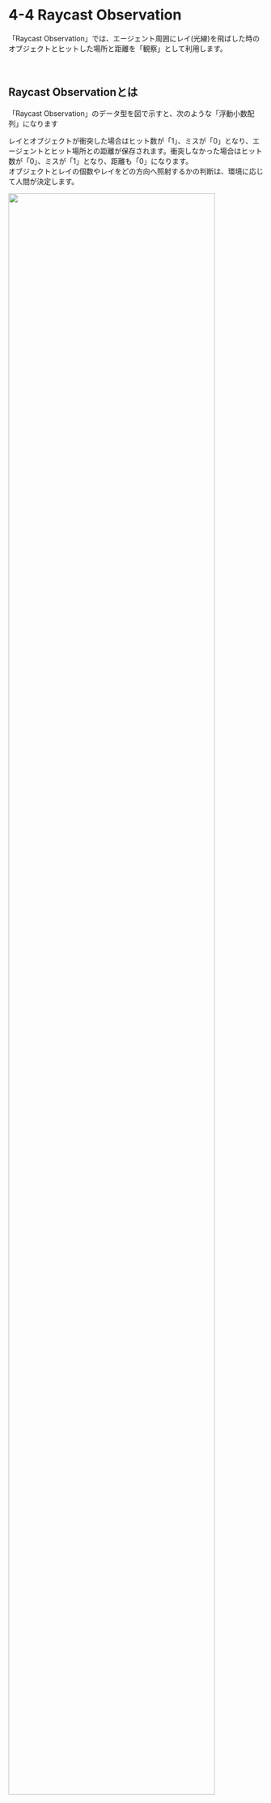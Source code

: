 # 4-4 Raycast Observation

「Raycast Observation」では、エージェント周囲にレイ(光線)を飛ばした時のオブジェクトとヒットした場所と距離を「観察」として利用します。

<br>

## Raycast Observationとは

「Raycast Observation」のデータ型を図で示すと、次のような「浮動小数配列」になります
  
 レイとオブジェクトが衝突した場合はヒット数が「1」、ミスが「0」となり、エージェントとヒット場所との距離が保存されます。衝突しなかった場合はヒット数が「0」、ミスが「1」となり、距離も「0」になります。  
オブジェクトとレイの個数やレイをどの方向へ照射するかの判断は、環境に応じて人間が決定します。

<img src="images/4_4_1.JPG" width="90%" alt="" title="">

<br>

## Raycast Observationの実装手順
#### ①レイの衝突判定を行うオブジェクトにタグを指定  

#### ②「Ray Perception Sensor Component 3D」または「Ray Perception Sensor Component 2D」の追加  
3D用または2D用にレイキャストを観察として利用するためのコンポーネント  


## Raycast Observationの学習環境の準備

以前作成した学習環境「RollerBall」をカスタマイズして「RaycastObservation」で学習します

学習環境の強化学習の要素を以下のように変更します。

<table>
  <tr>
    <td>観察</td> <td>・Raycast Observation</td>
  </tr>
  <tr>
    <td>行動</td> <td>・Discrete(サイズ1)<br>0:移動(0:なし,1:前進,2:後進,3:左回転,4:右回転)</td>
  </tr>
</table>

「Raycast Observation」は進行方向にレイを飛ばすので、進行方向を赤鼻で示すエージェント（RaycastAgent）に変更します。  
学習環境のカスタマイズの手順は、次のとおりです。

<br>

### Targetのタグの指定

<br>

### RaycastAgentのボディ(Rigidbody・Material)の追加

<br>

### RaycastAgentの赤鼻の追加

<br>


### エージェントのコンポーネントの追加

#### ①「RaycastAgent」に「Behavior Parameters」を追加

「Vector Observation」は使わないので、「Space Size」を「0」にします。行動はサイズ「1」で値の範囲「0 ~ 4」のDiscreteな行動を指定します。

#### ②「RaycastAgent」に「DecisionRequester」を追加

#### ③「RaycastAgent」に「Ray Perception Sensor Component3D」を追加
 
<img src="images/4_4_1_1.png" width="90%" alt="" title="">

<img src="images/4_4_1_2.png" width="90%" alt="" title="">

|設定項目|説明|
|---|---|
|Sensor Name|センサー名|
|Detectable Tags → Size|検出可能タグの数|
|Detectable Tags → Element X|検出可能タグの名前|
|Rays Per Direction|中心から左右のレイの数|
|Max Ray Degrees|最外のレイの正面からの角度|
|Sphere Cast Radius|レイの衝突判定の半径|
|Ray Length|レイの長さ|
|Ray Layer Mask|レイが衝突するレイヤーの制限|
|Stacked Raycast|「決定」に利用する過去の観察のスタック数|
|Start Vertical Offset|レイの始点の高さのオフセット|
|End Vertical Offset|レイの終点の高さのオフセット|
|Debug Gizmos → Ray Hit Color|レイのヒット時の色|
|Debug Gizmos → Ray Miss Color|レイのミス時の色|

<img src="images/4_4_2.JPG" width="90%" alt="" title="">

#### ④スクリプト「RaycastAgent」の追加
「4-2 Discrete」では「上移動、下移動、左移動、右移動」で動かしましたが、今回は「前進、後進、左回転、右回転」で動かします

```cs
using System.Collections.Generic;
using UnityEngine;
using Unity.MLAgents;
using Unity.MLAgents.Sensors;
using Unity.MLAgents.Actuators;
using Unity.MLAgents.Policies;

// RaycastAgent
public class RaycastAgent : Agent
{
    public Transform target;
    Rigidbody rBody;

    // 初期化時に呼ばれる
    public override void Initialize()
    {
        rBody = GetComponent<Rigidbody>();
    }

    // エピソード開始時に呼ばれる
    public override void OnEpisodeBegin()
    {
        // RaycastAgentの落下時
        if (this.transform.localPosition.y < 0)
        {
            // RaycastAgentの位置と速度をリセット
            this.rBody.angularVelocity = Vector3.zero;
            this.rBody.velocity = Vector3.zero;
            this.transform.localPosition = new Vector3(0.0f, 0.5f, 0.0f);
        }

        // Targetの位置のリセット
        target.localPosition = new Vector3(
            Random.value*8-4, 0.5f, Random.value*8-4);
    }

    // 行動実行時に呼ばれる
    public override void OnActionReceived(ActionBuffers actionBuffers)
    {
        // RaycastAgentに力を加える
        Vector3 dirToGo = Vector3.zero;
        Vector3 rotateDir = Vector3.zero;
        int action = actionBuffers.DiscreteActions[0];
        if (action == 1) dirToGo = transform.forward;
        if (action == 2) dirToGo = transform.forward * -1.0f;
        if (action == 3) rotateDir = transform.up * -1.0f;
        if (action == 4) rotateDir = transform.up;
        this.transform.Rotate(rotateDir, Time.deltaTime * 200f);
        this.rBody.AddForce(dirToGo * 0.4f, ForceMode.VelocityChange);

        // RaycastAgentがTargetの位置に到着
        float distanceToTarget = Vector3.Distance(
            this.transform.localPosition, target.localPosition);
        if (distanceToTarget < 1.42f)
        {
            AddReward(1.0f);
            EndEpisode();
        }

        // RaycastAgentが落下
        if (this.transform.localPosition.y < 0)
        {
            EndEpisode();
        }
    }

    // ヒューリスティックモードの行動決定時に呼ばれる
    public override void Heuristic(in ActionBuffers actionBuffers)
    {
        var actionsOut = actionBuffers.DiscreteActions;
        actionsOut[0] = 0;
        if (Input.GetKey(KeyCode.UpArrow)) actionsOut[0] = 1;
        if (Input.GetKey(KeyCode.DownArrow)) actionsOut[0] = 2;
        if (Input.GetKey(KeyCode.LeftArrow)) actionsOut[0] = 3;
        if (Input.GetKey(KeyCode.RightArrow)) actionsOut[0] = 4;
    }
}
```

#### ⑤HierarchyウィンドウでRaycastAgentを選択し、Inspectorウィンドウで以下を設定


<img src="images/4_4_1_3.png" width="90%" alt="" title="">


<br>

## RaycastObservationの視覚補助

Unityエディタの「Gizmos」を有効にした状態で、Inspector Windowの「Ray Perception Sensor 3D」またはRay Perception Sensor 2D」を表示すると、デバッグ用の視覚的補助が表示されます。

以下では、前方に７本のレイを飛ばし、ヒットしたレイは赤、ミスしたレイは白で表示されています。

<img src="images/4_4_3.JPG" width="90%" alt="" title="">


<br>


## RaycastObservationの学習設定ファイルの設定

今回は「PPO」で学習します。以下のようにハイパーパラメータを設定してください

```yaml
behaviors:
  RaycastObservationEx:
    trainer_type: ppo

    max_steps: 500000
    time_horizon: 64
    summary_freq: 1000
    keep_checkpoints: 5

    hyperparameters:
      batch_size: 128
      buffer_size: 2048
      learning_rate: 0.0003
      learning_rate_schedule: linear

      beta: 0.005
      epsilon: 0.2
      lambd: 0.95
      num_epoch: 3

    network_settings:
      normalize: true
      hidden_units: 128
      num_layers: 2

    reward_signals:
      extrinsic:
        gamma: 0.99
        strength: 1.0
```

<br>

## RaycastObservationの学習の実行
```
mlagents-learn ./config/sample/RaycastObservationEx.yaml --run-id=RaycastObservationEx-1
```

学習結果のグラフは次のとおりです。20Kステップで学習できています。

<img src="images/4_4_4.JPG" width="90%" alt="" title="">









